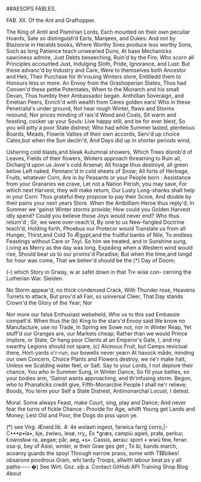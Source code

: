 ##AESOPS FABLES.

FAB. XII. Of the Ant and Grafhopper. 

The King of Antil and Pismirian Lords,
Each mounted on their own peculiar Hoards,
Sate so distinguish’d Earls, Marqees, and Dukes:
And not by Blazonrie in Heralds books, 
Where Worthy Sires produce less worthy Sons, 
Such as long Patience teach unwearied Duns, 
At base Mechanicks sawciness admire, 
Just Debts beseeching, Ruin'd by the Fire; 
Who scorn all Principles accounted Just, 
Indulging Sloth, Pride, Ignorance, and Lust: 
But these advanc'd by Industry and Care, 
Were to themselves both Ancestor and Heir, 
Their Purchase for th'insuing Winters store, 
Entitledd them to Honours less or more.
  An Envoy from the Grashoperian States, 
Thus had Conven'd these pettie Potentates, 
When to the Monarch and his small Devan, 
Thus humbly their Ambassador began.
  Anthillian Soveraign, and Emetian Peers, 
Enrich'd with wealth from Ceres golden ears! 
Who in these Penetralia's under ground, 
Not hear rough Winter, flaws and Storms resound, 
Nor prices minding of rais'd Wood and Coals, 
Sit warm and feasting, cocker up your Souls: 
Live happy still, and be for ever blest, 
So you will pitty a poor State distrest; 
Who had while Summer lasted, plenteous Boards, 
Meads, Flowrie Vallies of their own accords,
Serv'd up choice Cates,but when the Sun declin'd,
And Days did up in shorter periods wind,

Ushering cold blasts,and bleak Autumnal showers, 
Which Trees disrob'd of Leaves, Fields of their flowers, 
Winters approach threatning to Ruin all, 
Dicharg'd upon us Jove's cold Arsenal; 
All forage thus destroyd, all green below 
Left naked, Pennanc'd in cold sheets of Snow; 
All forts of Herbage, Fruits, whatever Corn, 
Are in by Peasants or your People born : 
Assistance from your Granaries we crave, 
Let not a Nation Perish, you may save, 
For which next Harvest, they will make return, 
Our Lusty Long-shanks shall help in your Corn: 
Thus grateful they propose to pay their Score, 
And double by their pains your next years Store. 
When the Antbilliam Heroe thus reply'd; 
In Summer we 'gainst Winter storms provide; 
How could you Golden Harvest idly spend? 
Could you believe those Joys would never end? 
Who thus return'd ; Sir, we were over-reach'd, 
By one to us New-fangled Doctrine teach'd, 
Holding forth, Phoebus our Protecor would 
Translate us from all Hunger, Thirst,and Cold 
To Ægypt,and the fruitful banks of Nile, 
To endless Feastings without Care or Toyl. 
So him we treated, and in Sunshine sung, 
Living as Merry as the day was long, 
Expeầing when a Western wind would rise, 
Should bear us to our promis'd Paradise; 
But when the time,and longd for hour was come, 
That we believ'd should be the (*) Day of Doom;

(-) which Story in Grway, w ar
safet down in that Tr« wise con-
cerning the Lutherian War. Sleiden.

No Storm appear'd, no thick condensed Crack,
With Thunder rose, Heavens Turrets to attack, 
But prov'd all Fair, so universal Cleer,
That Day stands Crown'd the Glory of the Year; 
                                      Nor

Nor more our false Enthusiast webeheld, 
Who us to this sad Embassie compell'd. 
When thus the (b) King to the starv'd Envoy said
We know no Manufacture, use no Trade, 
In Spring we Sowe not, nor in Winter Reap, 
Yet stuff'd our Granges are, our Markets cheap; 
Rather than we would Prince implore, or State, 
Or hang poor Clients at an Emperor's Gate, 
I, and my swarthy Legions should not spare,
(c) Alcinous Fruit, but Camps revictual there, 
Hort-yards o'r-run, our bowells never yearn 
At havock måde, minding our own Concern, 
Choice Plants and Flowers destroy, we ne'r make halt, 
Unless we Scalding water feel, or Salt. 
  Say to your Lords, I not deplore their chance, 
You who in Summer Sung, in Winter Dance, 
So fill your bellies, so your bodies arm, 
'Gainst wants approaching, and th'infusing storm. 
Begon, who to Phanaticks credit give, 
Fifth-Monarcbie People I shall ne'r relieve; 
Boods, You term your Self a State Distrest, 
Antimonarchal Locust, I detest.

Moral. 
Some always Feast, make Court, sing, play and Dance;
And never fear the turns of fickle Chance : 
Provide for Age, whilft Young get Lands and Money; 
Lest Old and Poor, the Dogs do piss upon ye.


(*) see Virg. Æneid.lib. 4: 4e wolaeti ingest, farwica farrġ ċorro,|- C•••p•la•, kje, żwiwu, lesø, rry,, Es *græs, campiù agwś, prała, perkur, Łowosław ra, aegae; pår, aeg,
•s•. Cassis, aerau: sport • wwủ few, ferwr.
osa-p, ɓey of Asisi, winter, w their Grae
ges get ; To bi, bands march, acoaroy guards the spoyl Through narrow praos, some with T释bikes! obsarone poodrous Grain, whị tardy Troops, allwith labour beat.ps y all paths----
�) See Wirt. Goz. siþ.a.
Contact GitHub API Training Shop Blog About

